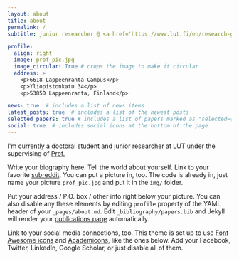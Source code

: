 ```yaml
---
layout: about
title: about
permalink: /
subtitle: junior researcher @ <a href='https://www.lut.fi/en/research-groups/laboratory-intelligent-machines'>Lab of Intelligent Machines</a>, <a href='https://www.lut.fi/en'>Lut University</a>. 

profile:
  align: right
  image: prof_pic.jpg
  image_circular: True # crops the image to make it circular
  address: >
    <p>6618 Lappeenranta Campus</p>
    <p>Yliopistonkatu 34</p>
    <p>53850 Lappeenranta, Finland</p>

news: true  # includes a list of news items
latest_posts: true  # includes a list of the newest posts
selected_papers: true # includes a list of papers marked as "selected={true}"
social: true  # includes social icons at the bottom of the page
---
```

I'm currently a doctoral student and junior researcher at [LUT](https://www.lut.fi/en) under the supervising of [Prof. ](https://www.lut.fi/en)

Write your biography here. Tell the world about yourself. Link to your favorite [subreddit](http://reddit.com). You can put a picture in, too. The code is already in, just name your picture `prof_pic.jpg` and put it in the `img/` folder.

Put your address / P.O. box / other info right below your picture. You can also disable any these elements by editing `profile` property of the YAML header of your `_pages/about.md`. Edit `_bibliography/papers.bib` and Jekyll will render your [publications page](/al-folio/publications/) automatically.

Link to your social media connections, too. This theme is set up to use [Font Awesome icons](http://fortawesome.github.io/Font-Awesome/) and [Academicons](https://jpswalsh.github.io/academicons/), like the ones below. Add your Facebook, Twitter, LinkedIn, Google Scholar, or just disable all of them.
